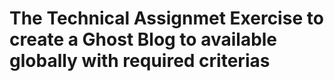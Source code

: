 # The Technical Assignmet Exercise to create a Ghost Blog to available globally with required criterias